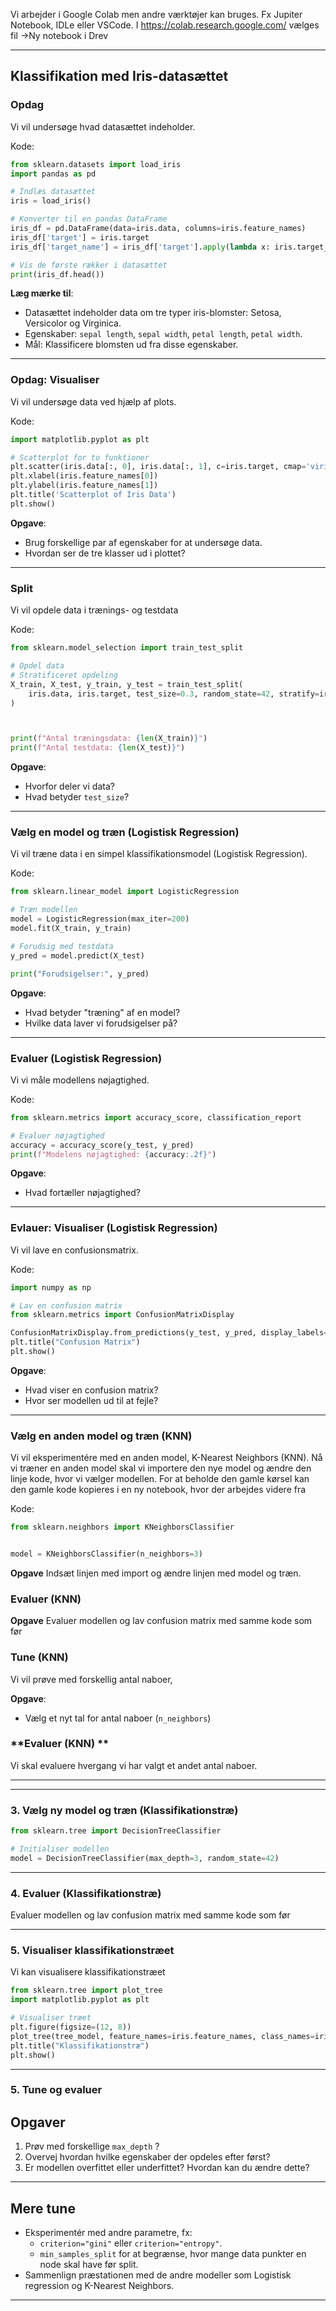 
Vi arbejder i Google Colab men andre værktøjer kan bruges. Fx Jupiter Notebook, IDLe eller VSCode. 
I https://colab.research.google.com/ vælges fil ->Ny  notebook i Drev


---

## **Klassifikation med Iris-datasættet**


### **Opdag**
Vi vil undersøge hvad datasættet indeholder.

Kode:
```python
from sklearn.datasets import load_iris
import pandas as pd

# Indlæs datasættet
iris = load_iris()

# Konverter til en pandas DataFrame
iris_df = pd.DataFrame(data=iris.data, columns=iris.feature_names)
iris_df['target'] = iris.target
iris_df['target_name'] = iris_df['target'].apply(lambda x: iris.target_names[x])

# Vis de første rækker i datasættet
print(iris_df.head())
```

**Læg mærke til**:
- Datasættet indeholder data om tre typer iris-blomster: Setosa, Versicolor og Virginica.
- Egenskaber: `sepal length`, `sepal width`, `petal length`, `petal width`.
- Mål: Klassificere blomsten ud fra disse egenskaber.

---

### **Opdag: Visualiser**
Vi vil undersøge data ved hjælp af plots.

Kode:
```python
import matplotlib.pyplot as plt

# Scatterplot for to funktioner
plt.scatter(iris.data[:, 0], iris.data[:, 1], c=iris.target, cmap='viridis')
plt.xlabel(iris.feature_names[0])
plt.ylabel(iris.feature_names[1])
plt.title('Scatterplot of Iris Data')
plt.show()
```

**Opgave**:
- Brug forskellige par af egenskaber for at undersøge data.
- Hvordan ser de tre klasser ud i plottet?

---

### **Split**
Vi vil opdele data i trænings- og testdata

Kode:
```python
from sklearn.model_selection import train_test_split

# Opdel data
# Stratificeret opdeling
X_train, X_test, y_train, y_test = train_test_split(
    iris.data, iris.target, test_size=0.3, random_state=42, stratify=iris.target
)



print(f"Antal træningsdata: {len(X_train)}")
print(f"Antal testdata: {len(X_test)}")

```

**Opgave**:
- Hvorfor deler vi data?
- Hvad betyder `test_size`?

---
### **Vælg en model og træn (Logistisk Regression)**
Vi vil træne data i en simpel klassifikationsmodel (Logistisk Regression).

Kode:
```python
from sklearn.linear_model import LogisticRegression

# Træn modellen
model = LogisticRegression(max_iter=200)
model.fit(X_train, y_train)

# Forudsig med testdata
y_pred = model.predict(X_test)

print("Forudsigelser:", y_pred)
```

**Opgave**:
- Hvad betyder "træning" af en model?
- Hvilke data laver vi forudsigelser på?
  

---

### **Evaluer (Logistisk Regression)**
Vi vi måle modellens nøjagtighed.

Kode:
```python
from sklearn.metrics import accuracy_score, classification_report

# Evaluer nøjagtighed
accuracy = accuracy_score(y_test, y_pred)
print(f"Modelens nøjagtighed: {accuracy:.2f}")


```

**Opgave**:
- Hvad fortæller nøjagtighed?

---

### **Evlauer: Visualiser (Logistisk Regression)**
Vi vil lave en confusionsmatrix.

Kode:
```python
import numpy as np

# Lav en confusion matrix
from sklearn.metrics import ConfusionMatrixDisplay

ConfusionMatrixDisplay.from_predictions(y_test, y_pred, display_labels=iris.target_names, cmap='viridis')
plt.title("Confusion Matrix")
plt.show()
```

**Opgave**:
- Hvad viser en confusion matrix?
- Hvor ser modellen ud til at fejle?

---

### **Vælg en anden model og træn (KNN)**
Vi vil eksperimentére med en anden model, K-Nearest Neighbors (KNN).
Nå vi træner en anden model skal vi importere den nye model og ændre den linje kode, hvor vi vælger modellen.
For at beholde den gamle kørsel kan den gamle kode kopieres i en ny notebook, hvor der arbejdes videre fra

Kode:
```python
from sklearn.neighbors import KNeighborsClassifier


model = KNeighborsClassifier(n_neighbors=3)
```
**Opgave** 
Indsæt linjen med import og ændre linjen med model og træn.

### **Evaluer (KNN)**
**Opgave** 
Evaluer modellen og lav confusion matrix med samme kode som før


### **Tune (KNN)**
Vi vil prøve med forskellig antal naboer,

**Opgave**:

- Vælg et nyt tal for antal naboer (`n_neighbors`)

### **Evaluer (KNN) **
Vi skal evaluere hvergang vi har valgt et andet antal naboer.


---



---

### **3. Vælg ny model og træn (Klassifikationstræ)**
```python
from sklearn.tree import DecisionTreeClassifier

# Initialiser modellen
model = DecisionTreeClassifier(max_depth=3, random_state=42)

```

---

### **4. Evaluer (Klassifikationstræ)**
Evaluer modellen og lav confusion matrix med samme kode som før

---

### **5. Visualiser klassifikationstræet**
Vi kan visualisere klassifikationstræet
```python
from sklearn.tree import plot_tree
import matplotlib.pyplot as plt

# Visualiser træet
plt.figure(figsize=(12, 8))
plot_tree(tree_model, feature_names=iris.feature_names, class_names=iris.target_names, filled=True)
plt.title("Klassifikationstræ")
plt.show()
```

---

### **5. Tune og evaluer**
## **Opgaver**
1. Prøv med forskellige `max_depth` ?
2. Overvej hvordan  hvilke egenskaber der opdeles efter først?
3. Er modellen overfittet eller underfittet? Hvordan kan du ændre dette?

---

## **Mere tune**
- Eksperimentér med andre parametre, fx:
  - `criterion="gini"` eller `criterion="entropy"`.
  - `min_samples_split` for at begrænse, hvor mange data punkter en node skal have før split.
- Sammenlign præstationen med de andre modeller som Logistisk regression og K-Nearest Neighbors.

---

